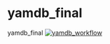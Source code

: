 # yamdb_final
yamdb_final
[![yamdb_workflow](https://github.com/iPROJEKT/yamdb_final/workflows/yamdb_workflow/badge.svg)](https://github.com/iPROJEKT/yamdb_final/actions/workflows/yamdb_workflow.yml)
